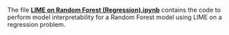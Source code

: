 The file [**LIME on Random Forest (Regression).ipynb**](https://github.com/mohitr7/model-interpretability-for-machine-learning-models/blob/master/lime/regression/LIME%20on%20Random%20Forest%20(Regression).ipynb) contains the code to perform model interpretability for a Random Forest model using LIME on a regression problem.
